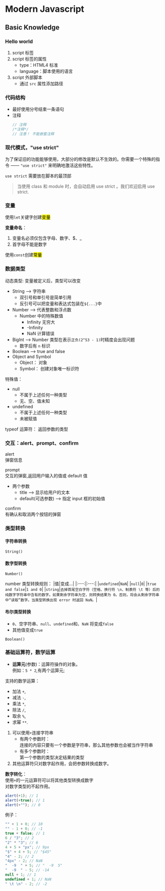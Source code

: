 # Modern Javascript

## Basic Knowledge

### Hello world

1. script 标签
2. script 标签的属性
   - type：HTML4 标准
   - language：脚本使用的语言
3. script 外部脚本
   - 通过 `src` 属性添加路径

### 代码结构

- 最好使用分号结束一条语句
- 注释
  ```javascript
  // 注释
  /*注释*/
  // 注意！ 不能嵌套注释
  ```

### 现代模式，"use strict"

为了保证旧的功能能够使用，大部分的修改是默认不生效的。你需要一个特殊的指令 —— `"use strict"` 来明确地激活这些特性。

`use strict` 需要放在脚本的最顶部

> 当使用 class 和 module 时，会自动启用 use strict 。我们欢迎启用 use strict.

### 变量

使用`let`关键字创建<mark>变量</mark>

**变量命名**：

1. 变量名必须仅包含字母、数字、$、\_
2. 首字母不能是数字

使用`const`创建<mark>常量</mark>

### 数据类型

动态类型: 变量被定义后，类型可以改变

- String --> 字符串
  - 双引号和单引号是简单引用
  - 反引号可以把变量和表达式包装在`${...}`中
- Number --> 代表整数和浮点数
  - Number 中的特殊数值
    - Infinity 无穷大
    - -Infinity
    - NaN 计算错误
- BigInt --> Number 类型在表示`正负(2^53 - 1)`时精度会出现问题
  - 数字后有 `n` 标识
- Boolean --> true and false
- Object and Symbol
  - Object： 对象
  - Symbol： 创建对象唯一标识符

特殊值：

- null
  - 不属于上述任何一种类型
  - 无、空、值未知
- undefined
  - 不属于上述任何一种类型
  - 未被赋值

typeof 运算符：
返回参数的类型

### 交互：alert、prompt、confirm

alert  
弹窗信息

prompt  
交互的弹窗,返回用户输入的值或 default 值

- 两个参数
  - title --> 显示给用户的文本
  - default(可选参数) --> 指定 input 框的初始值

confirm  
有确认和取消两个按钮的弹窗

### 类型转换

#### 字符串转换

`String()`

#### 数字型转换

`Number()`

number 类型转换规则：
|值|变成...|
|:---:|:---:|
|`undefined`|`NaN`|
|`null`|`0`|
|`true and false`|`1 and 0`|
|`string`|`去掉首尾空白字符（空格、换行符 \n、制表符 \t 等）后的纯数字字符串中含有的数字。如果剩余字符串为空，则转换结果为 0。否则，将会从剩余字符串中“读取”数字。当类型转换出现 error 时返回 NaN。`|

#### 布尔类型转换

- `0`、空字符串、`null`、`undefined`和、`NaN` 将变成`false`
- 其他值变成`true`

`Boolean()`

### 基础运算符，数学运算

- **运算元**(参数)：运算符操作的对象。  
  例如：`5 * 2`,有两个运算元;

支持的数学运算：

- 加法 `+`,
- 减法 `-`,
- 乘法 `*`,
- 除法 `/`,
- 取余 `%`,
- 求幂 `**`.

1. 可以使用`+`连接字符串
    - 有两个参数时：  
      连接的内容只要有一个参数是字符串，那么其他参数也会被当作字符串
    - 有多个参数时：  
      第一个参数的类型决定结果的类型
2. 其他运算符只对数字起作用，会把参数转换成数字。

**数字转化**：  
使用`+`的一元运算符可以将其他类型转换成数字  
对数字类型的不起作用。

```javascript
alert(+1); // 1
alert(+true); // 1
alert(+""); // 0
```

例子：

```javascript
"" + 1 + 0; // 10
"" - 1 + 0; // -1
true + false; // 1
6 / "3"; // 2
"2" * "3"; // 6
4 + 5 + "px"; // 9px
"$" + 4 + 5; // "$45" 
"4" - 2; // 2
"4px" - 2; // NaN 
"  -9  " + 5; // "  -9  5"
"  -9  " - 5; // -14
null + 1; // 1
undefined + 1; // NaN
" \t \n" - 2; // -2
```
